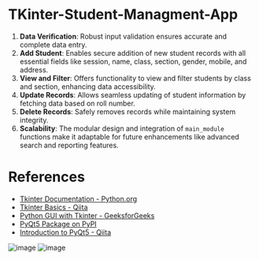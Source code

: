 # TKinter-Student-Managment-App

1. **Data Verification**: Robust input validation ensures accurate and complete data entry.
2. **Add Student**: Enables secure addition of new student records with all essential fields like session, name, class, section, gender, mobile, and address.
3. **View and Filter**: Offers functionality to view and filter students by class and section, enhancing data accessibility.
4. **Update Records**: Allows seamless updating of student information by fetching data based on roll number.
5. **Delete Records**: Safely removes records while maintaining system integrity.
6. **Scalability**: The modular design and integration of `main_module` functions make it adaptable for future enhancements like advanced search and reporting features.

# References

- [Tkinter Documentation - Python.org](https://docs.python.org/3/library/tkinter.html)
- [Tkinter Basics - Qiita](https://qiita.com/nnahito/items/ad1428a30738b3d93762)
- [Python GUI with Tkinter - GeeksforGeeks](https://www.geeksforgeeks.org/python-gui-tkinter/)
- [PyQt5 Package on PyPI](https://pypi.org/project/PyQt5/)
- [Introduction to PyQt5 - Qiita](https://qiita.com/montblanc18/items/0188ff680acf028d4b63)

![image](https://github.com/user-attachments/assets/5f9fc7d1-5459-45e7-bfe9-b886f800ec1a)
![image](https://github.com/user-attachments/assets/4197e206-d203-4aec-9020-66d6290d57fc)
